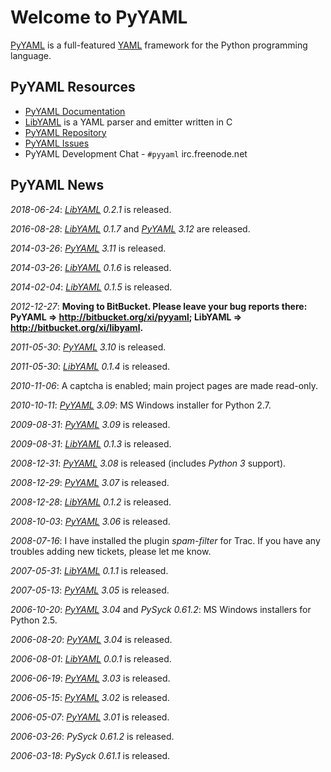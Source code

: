 # Welcome to PyYAML

[PyYAML](http://pyyaml.org/wiki/PyYAML) is a full-featured
[YAML](http://yaml.org/) framework for the Python programming language.

## PyYAML Resources

* [PyYAML Documentation](/wiki/PyYAMLDocumentation)
* [LibYAML](/wiki/LibYAML) is a YAML parser and emitter written in C
* [PyYAML Repository](https://github.com/yaml/pyyaml/)
* [PyYAML Issues](https://github.com/yaml/pyyaml/issues/)
* PyYAML Development Chat - `#pyyaml` irc.freenode.net


## PyYAML News

_2018-06-24_: *[LibYAML](/wiki/LibYAML) 0.2.1* is released.

_2016-08-28_: *[LibYAML](/wiki/LibYAML) 0.1.7* and *[PyYAML](/wiki/PyYAML) 3.12* are released.

_2014-03-26_: *[PyYAML](/wiki/PyYAML) 3.11* is released.

_2014-03-26_: *[LibYAML](/wiki/LibYAML) 0.1.6* is released.

_2014-02-04_: *[LibYAML](/wiki/LibYAML) 0.1.5* is released.

_2012-12-27_: **Moving to BitBucket.  Please leave your bug reports there: PyYAML => <http://bitbucket.org/xi/pyyaml>; LibYAML => <http://bitbucket.org/xi/libyaml>.**

_2011-05-30_: *[PyYAML](/wiki/PyYAML) 3.10* is released.

_2011-05-30_: *[LibYAML](/wiki/LibYAML) 0.1.4* is released.

_2010-11-06_: A captcha is enabled; main project pages are made read-only.

_2010-10-11_: *[PyYAML](/wiki/PyYAML) 3.09*: MS Windows installer for Python 2.7.

_2009-08-31_: *[PyYAML](/wiki/PyYAML) 3.09* is released.

_2009-08-31_: *[LibYAML](/wiki/LibYAML) 0.1.3* is released.

_2008-12-31_: *[PyYAML](/wiki/PyYAML) 3.08* is released (includes *Python 3* support).

_2008-12-29_: *[PyYAML](/wiki/PyYAML) 3.07* is released.

_2008-12-28_: *[LibYAML](/wiki/LibYAML) 0.1.2* is released.

_2008-10-03_: *[PyYAML](/wiki/PyYAML) 3.06* is released.

_2008-07-16_: I have installed the plugin _spam-filter_ for Trac.  If you have any troubles adding
new tickets, please let me know.

_2007-05-31_: *[LibYAML](/wiki/LibYAML) 0.1.1* is released.

_2007-05-13_: *[PyYAML](/wiki/PyYAML) 3.05* is released.

_2006-10-20_: *[PyYAML](/wiki/PyYAML) 3.04* and *PySyck 0.61.2*: MS Windows installers for Python 2.5.

_2006-08-20_: *[PyYAML](/wiki/PyYAML) 3.04* is released.

_2006-08-01_: *[LibYAML](/wiki/LibYAML) 0.0.1* is released.

_2006-06-19_: *[PyYAML](/wiki/PyYAML) 3.03* is released.

_2006-05-15_: *[PyYAML](/wiki/PyYAML) 3.02* is released.

_2006-05-07_: *[PyYAML](/wiki/PyYAML) 3.01* is released.

_2006-03-26_: *PySyck 0.61.2* is released.

_2006-03-18_: *PySyck 0.61.1* is released.
